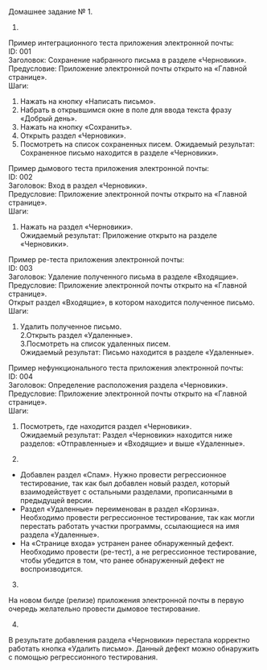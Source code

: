 Домашнее задание № 1.

1.
Пример интеграционного теста приложения электронной почты:  
ID: 001  
Заголовок:
Сохранение набранного письма в разделе «Черновики».  
Предусловие:
Приложение электронной почты открыто на «Главной странице».  
Шаги:  
1. Нажать на кнопку «Написать письмо».  
2. Набрать в открывшимся окне в поле для ввода текста фразу «Добрый день».  
3. Нажать на кнопку «Сохранить».  
4. Открыть раздел «Черновики».  
5. Посмотреть на список сохраненных писем.
Ожидаемый результат: Сохраненное письмо находится в разделе «Черновики».  

Пример дымового теста приложения электронной почты:  
ID: 002  
Заголовок: Вход в раздел «Черновики».  
Предусловие: Приложение электронной почты открыто на «Главной странице».    
Шаги:  
1. Нажать на раздел «Черновики».  
Ожидаемый результат: Приложение открыто на разделе «Черновики».  

Пример ре-теста приложения электронной почты:  
ID: 003  
Заголовок: Удаление полученного письма в разделе «Входящие».  
Предусловие: Приложение электронной почты открыто на «Главной странице».  
Открыт раздел «Входящие», в котором находится полученное письмо.  
Шаги:   
1. Удалить полученное письмо.  
2.Открыть раздел «Удаленные».  
3.Посмотреть на список удаленных писем.  
Ожидаемый результат: Письмо находится в разделе «Удаленные».  

Пример нефункционального теста приложения электронной почты:  
ID: 004  
Заголовок: Определение расположения раздела «Черновики».  
Предусловие: Приложение электронной почты открыто на «Главной странице».  
Шаги:  
1. Посмотреть, где находится раздел «Черновики».  
Ожидаемый результат: Раздел «Черновики» находится ниже разделов: «Отправленные» и «Входящие» и выше «Удаленные».

2.  
- Добавлен раздел «Спам». Нужно провести регрессионное тестирование, так как был добавлен новый раздел, который взаимодействует с остальными разделами, прописанными в предыдущей версии.  
- Раздел «Удаленные» переименован в раздел «Корзина». Необходимо провести регрессионное тестирование, так как могли перестать работать участки программы, ссылающиеся на имя раздела «Удаленные».  
- На «Странице входа» устранен ранее обнаруженный дефект. Необходимо провести (ре-тест), а не регрессионное тестирование, чтобы убедится в том, что ранее обнаруженный дефект не воспроизводится.  

3.  
На новом билде (релизе) приложения электронной почты в первую очередь желательно провести дымовое тестирование.  

4.  
В результате добавления раздела «Черновики» перестала корректно работать кнопка «Удалить письмо». Данный дефект можно обнаружить с помощью регрессионного тестирования.  


